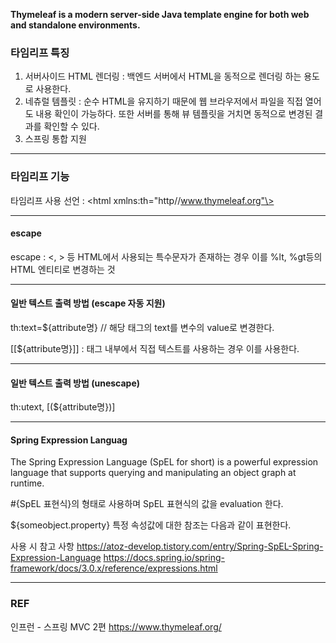 **Thymeleaf is a modern server-side Java template engine for both web and standalone environments.**

### 타임리프 특징
1. 서버사이드 HTML 렌더링 : 백엔드 서버에서 HTML을 동적으로 렌더링 하는 용도로 사용한다. 
2. 네츄럴 템플릿 : 순수 HTML을 유지하기 때문에 웹 브라우저에서 파일을 직접 열어도 내용 확인이 가능하다. 또한 서버를 통해 뷰 템플릿을 거치면 동적으로 변경된 결과를 확인할 수 있다.
3. 스프링 통합 지원 
---
### 타임리프 기능

타임리프 사용 선언 : \<html xmlns:th="http//www.thymeleaf.org"\>

---
#### escape
escape :  <, > 등 HTML에서 사용되는 특수문자가 존재하는 경우 이를 %lt, %gt등의 HTML 엔티티로 변경하는 것 

---
#### 일반 텍스트 출력 방법 (escape 자동 지원)

th:text=${attribute명}   // 해당 태그의 text를 변수의 value로 변경한다. 

[[${attribute명}]] : 태그 내부에서 직접 텍스트를 사용하는 경우 이를 사용한다.

---

#### 일반 텍스트 출력 방법 (unescape)
th:utext,   [(${attribute명})]

---
#### Spring Expression Languag
The Spring Expression Language (SpEL for short) is a powerful expression language that supports querying and manipulating an object graph at runtime.

#{SpEL 표현식}의 형태로 사용하며 SpEL 표현식의 값을 evaluation 한다.

${someobject.property} 특정 속성값에 대한 참조는 다음과 같이 표현한다. 

사용 시 참고 사항 
https://atoz-develop.tistory.com/entry/Spring-SpEL-Spring-Expression-Language
https://docs.spring.io/spring-framework/docs/3.0.x/reference/expressions.html

---
### REF
인프런 - 스프링 MVC 2편
https://www.thymeleaf.org/
